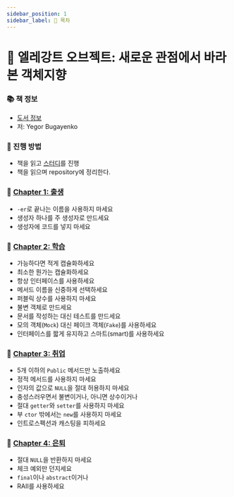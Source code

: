 ```yaml
---
sidebar_position: 1
sidebar_label: 🚀 목차
---
```


# 🚀 엘레강트 오브젝트: 새로운 관점에서 바라본 객체지향

### 📚 책 정보
- [도서 정보](http://www.yes24.com/Product/Goods/96193044)
- 저: Yegor Bugayenko

### 🎯 진행 방법
- 책을 읽고 [스터디](https://github.com/CodeSoom/elegant-objects)를 진행
- 책을 읽으며 repository에 정리한다.

### 🐣 [Chapter 1: 출생](/docs/object-oriented/elegant-object/chapter-1)
- `-er`로 끝나는 이름을 사용하지 마세요
- 생성자 하나를 주 생성자로 만드세요
- 생성자에 코드를 넣지 마세요

### 🐣 [Chapter 2: 학습](/docs/object-oriented/elegant-object/chapter-2)
- 가능하다면 적게 캡슐화하세요
- 최소한 뭔가는 캡슐화하세요
- 항상 인터페이스를 사용하세요
- 메서드 이름을 신중하게 선택하세요
- 퍼블릭 상수를 사용하지 마세요
- 불변 객체로 만드세요
- 문서를 작성하는 대신 테스트를 만드세요
- 모의 객체(`Mock`) 대신 페이크 객체(`Fake`)를 사용하세요
- 인터페이스를 짧게 유지하고 스마트(smart)를 사용하세요

### 🐣 [Chapter 3: 취업](/docs/object-oriented/elegant-object/chapter-3)
- 5개 이하의 `Public` 메서드만 노출하세요
- 정적 메서드를 사용하지 마세요
- 인자의 값으로 `NULL`을 절대 허용하지 마세요
- 충성스러우면서 불변이거나, 아니면 상수이거나
- 절대 `getter`와 `setter`를 사용하지 마세요
- 부 `ctor` 밖에서는 `new`를 사용하지 마세요
- 인트로스펙션과 캐스팅을 피하세요

### 🐣 [Chapter 4: 은퇴](/docs/object-oriented/elegant-object/chapter-4)
- 절대 `NULL`을 반환하지 마세요
- 체크 예외만 던지세요
- `final`이나 `abstract`이거나
- RAII를 사용하세요
